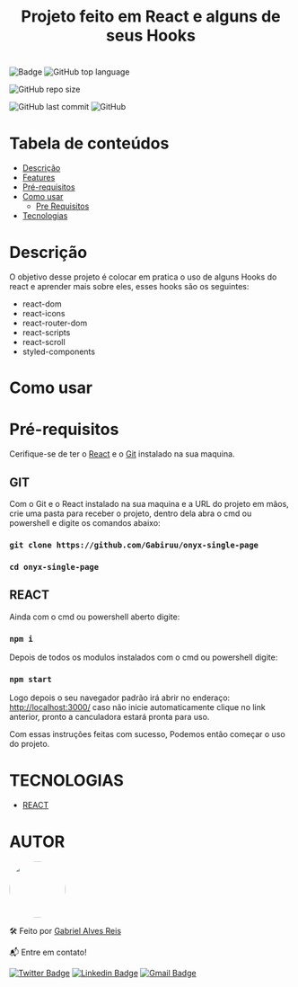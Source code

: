 <h1 align="center">Projeto feito em React e alguns de seus Hooks</h1>

#

![Badge](https://img.shields.io/badge/React-17.0.2-blue)
![GitHub top language](https://img.shields.io/github/languages/top/gabiruu/onyx-single-page)

![GitHub repo size](https://img.shields.io/github/repo-size/gabiruu/onyx-single-page)

![GitHub last commit](https://img.shields.io/github/last-commit/gabiruu/onyx-single-page)
![GitHub](https://img.shields.io/github/license/gabiruu/onyx-single-page)

#

</div>

# Tabela de conteúdos

<!--ts-->

- [Descrição](#Descrição)
- [Features](#Features)
- [Pré-requisitos](#Pré-requisitos)
- [Como usar](#como-usar)
  - [Pre Requisitos](#pre-requisitos)
- [Tecnologias](#tecnologias)
<!--te-->

# Descrição

O objetivo desse projeto é colocar em pratica o uso de alguns Hooks do react e aprender mais sobre eles, esses hooks são os seguintes:

- react-dom
- react-icons
- react-router-dom
- react-scripts
- react-scroll
- styled-components

# Como usar

# Pré-requisitos

Cerifique-se de ter o [React](https://pt-br.reactjs.org/) e o [Git](https://github.com/) instalado na sua maquina.

## GIT

Com o Git e o React instalado na sua maquina e a URL do projeto em mãos, crie uma pasta para receber o projeto, dentro dela abra o cmd ou powershell e digite os comandos abaixo:

### `git clone https://github.com/Gabiruu/onyx-single-page`

### `cd onyx-single-page`

## REACT

Ainda com o cmd ou powershell aberto digite:

### `npm i`

Depois de todos os modulos instalados com o cmd ou powershell digite:

### `npm start`

Logo depois o seu navegador padrão irá abrir no enderaço: [http://localhost:3000/](http://localhost:3000/) caso não inicie automaticamente clique no link anterior, pronto a canculadora estará pronta para uso.

Com essas instruções feitas com sucesso, Podemos então começar o uso do projeto.

# TECNOLOGIAS

- [REACT](https://pt-br.reactjs.org/)

# AUTOR

<a href="https://github.com/Gabiruu">
 <img style="border-radius: 50%;" src="https://avatars3.githubusercontent.com/u/38928677?s=460&u=61b426b901b8fe02e12019b1fdb67bf0072d4f00&v=4" width="100px;" alt=""/>
</a>

🛠️ Feito por <a href="https://github.com/Gabiruu/" alt="Foto perfil">Gabriel Alves Reis</a>

📬 Entre em contato!

[![Twitter Badge](https://img.shields.io/badge/-@Gabirutts-1ca0f1?style=flat-square&labelColor=1ca0f1&logo=twitter&logoColor=white&link=https://twitter.com/Gabirutts)](https://twitter.com/Gabirutts)
[![Linkedin Badge](https://img.shields.io/badge/-Gabriel-blue?style=flat-square&logo=Linkedin&logoColor=white&link=https://www.linkedin.com/in/gabriel-alves-846b92164/)](https://www.linkedin.com/in/gabriel-alves-846b92164/)
[![Gmail Badge](https://img.shields.io/badge/-gaalvesreis@gmail.com-c14438?style=flat-square&logo=Gmail&logoColor=white&link=mailto:gaalvesreis@gmail.com)](mailto:gaalvesreis@gmail.com)
